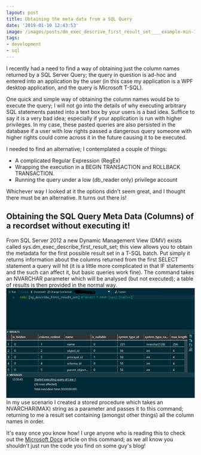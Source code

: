 ```yaml
---
layout: post
title: Obtaining the meta data from a SQL Query
date: '2019-01-10 12:43:53'
image: /images/posts/dm_exec_descrive_first_result_set____example-min-1.png
tags:
- development
- sql
---
```


I recently had a need to find a way of obtaining just the column names returned by a SQL Server Query; the query in question is ad-hoc and entered into an application by the user (in this case my application is a WPF desktop application, and the query is Microsoft T-SQL).

One quick and simple way of obtaining the column names would be to execute the query; I will not go into the details of why executing arbitrary SQL statements pasted into a text box by your users is a bad idea. Suffice to say it is a very bad idea; especially if your application is run with higher privileges. In my case, these pasted queries are also persisted in the database if a user with low rights passed a dangerous query someone with higher rights could come across it in the future causing it to be executed.

I needed to find an alternative; I contemplated a couple of things:
+ A complicated Regular Expression (RegEx)
+ Wrapping the execution in a BEGIN TRANSACTION and ROLLBACK TRANSACTION.
+ Running the query under a low (db_reader only) privilege account

Whichever way I looked at it the options didn't seem great, and I thought there must be an alternative. It turns out there is!
<!--more-->
## Obtaining the SQL Query Meta Data (Columns) of a recordset without executing it!
From SQL Server 2012 a new Dynamic Management View (DMV) exists called sys.dm_exec_describe_first_result_set; this view allows you to obtain the metadata for the first possible result set in a T-SQL batch. Put simply it returns information about the columns returned from the first SELECT statement a query will hit (it is a little more complicated in that IF statements and the such can affect it, but basic queries work fine).
The command takes an NVARCHAR parameter which will be analysed (but not executed); a table of results is then provided in the normal way.
![dm_exec_descrive_first_result_set____example-min](/images/content/dm_exec_descrive_first_result_set____example-min.PNG)
In my use scenario I created a stored procedure which takes an NVARCHAR(MAX) string as a parameter and passes it to this command; returning to me a result set containing (amongst other things) all the column names in order.

It's easy once you know how! I urge anyone who is reading this to check out the [Microsoft Docs](https://docs.microsoft.com/en-us/sql/relational-databases/system-stored-procedures/sp-describe-first-result-set-transact-sql?view=sql-server-2017) article on this command; as we all know you shouldn't just run the code you find on some guy's blog!